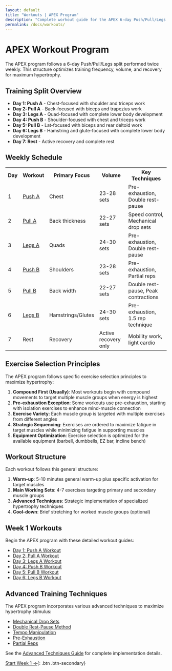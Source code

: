 ```yaml
---
layout: default
title: "Workouts | APEX Program"
description: "Complete workout guide for the APEX 6-day Push/Pull/Legs hypertrophy program"
permalink: /docs/workouts/
---
```


# APEX Workout Program

The APEX program follows a 6-day Push/Pull/Legs split performed twice weekly. This structure optimizes training frequency, volume, and recovery for maximum hypertrophy.

## Training Split Overview

- **Day 1: Push A** - Chest-focused with shoulder and triceps work
- **Day 2: Pull A** - Back-focused with biceps and trapezius work
- **Day 3: Legs A** - Quad-focused with complete lower body development
- **Day 4: Push B** - Shoulder-focused with chest and triceps work
- **Day 5: Pull B** - Lat-focused with biceps and rear deltoid work
- **Day 6: Legs B** - Hamstring and glute-focused with complete lower body development
- **Day 7: Rest** - Active recovery and complete rest

## Weekly Schedule

<table>
  <tr>
    <th>Day</th>
    <th>Workout</th>
    <th>Primary Focus</th>
    <th>Volume</th>
    <th>Key Techniques</th>
  </tr>
  <tr>
    <td>1</td>
    <td><a href="{{ site.baseurl }}/docs/workouts/week1/day1-push-a/">Push A</a></td>
    <td>Chest</td>
    <td>23-28 sets</td>
    <td>Pre-exhaustion, Double rest-pause</td>
  </tr>
  <tr>
    <td>2</td>
    <td><a href="{{ site.baseurl }}/docs/workouts/week1/day2-pull-a/">Pull A</a></td>
    <td>Back thickness</td>
    <td>22-27 sets</td>
    <td>Speed control, Mechanical drop sets</td>
  </tr>
  <tr>
    <td>3</td>
    <td><a href="{{ site.baseurl }}/docs/workouts/week1/day3-legs-a/">Legs A</a></td>
    <td>Quads</td>
    <td>24-30 sets</td>
    <td>Pre-exhaustion, Double rest-pause</td>
  </tr>
  <tr>
    <td>4</td>
    <td><a href="{{ site.baseurl }}/docs/workouts/week1/day4-push-b/">Push B</a></td>
    <td>Shoulders</td>
    <td>23-28 sets</td>
    <td>Pre-exhaustion, Partial reps</td>
  </tr>
  <tr>
    <td>5</td>
    <td><a href="{{ site.baseurl }}/docs/workouts/week1/day5-pull-b/">Pull B</a></td>
    <td>Back width</td>
    <td>22-27 sets</td>
    <td>Double rest-pause, Peak contractions</td>
  </tr>
  <tr>
    <td>6</td>
    <td><a href="{{ site.baseurl }}/docs/workouts/week1/day6-legs-b/">Legs B</a></td>
    <td>Hamstrings/Glutes</td>
    <td>24-30 sets</td>
    <td>Pre-exhaustion, 1.5 rep technique</td>
  </tr>
  <tr>
    <td>7</td>
    <td>Rest</td>
    <td>Recovery</td>
    <td>Active recovery only</td>
    <td>Mobility work, light cardio</td>
  </tr>
</table>

## Exercise Selection Principles

The APEX program follows specific exercise selection principles to maximize hypertrophy:

1. **Compound First (Usually)**: Most workouts begin with compound movements to target multiple muscle groups when energy is highest
2. **Pre-exhaustion Exception**: Some workouts use pre-exhaustion, starting with isolation exercises to enhance mind-muscle connection
3. **Exercise Variety**: Each muscle group is targeted with multiple exercises from different angles
4. **Strategic Sequencing**: Exercises are ordered to maximize fatigue in target muscles while minimizing fatigue in supporting muscles
5. **Equipment Optimization**: Exercise selection is optimized for the available equipment (barbell, dumbbells, EZ bar, incline bench)

## Workout Structure

Each workout follows this general structure:

1. **Warm-up**: 5-10 minutes general warm-up plus specific activation for target muscles
2. **Main Working Sets**: 4-7 exercises targeting primary and secondary muscle groups
3. **Advanced Techniques**: Strategic implementation of specialized hypertrophy techniques
4. **Cool-down**: Brief stretching for worked muscle groups (optional)

## Week 1 Workouts

Begin the APEX program with these detailed workout guides:

- [Day 1: Push A Workout](/apex/docs/workouts/week1/day1-push-a/)
- [Day 2: Pull A Workout](/apex/docs/workouts/week1/day2-pull-a/)
- [Day 3: Legs A Workout](/apex/docs/workouts/week1/day3-legs-a/)
- [Day 4: Push B Workout](/apex/docs/workouts/week1/day4-push-b/)
- [Day 5: Pull B Workout](/apex/docs/workouts/week1/day5-pull-b/)
- [Day 6: Legs B Workout](/apex/docs/workouts/week1/day6-legs-b/)

## Advanced Training Techniques

The APEX program incorporates various advanced techniques to maximize hypertrophy stimulus:

- [Mechanical Drop Sets](/apex/docs/techniques/mechanical-drop-sets/)
- [Double Rest-Pause Method](/apex/docs/techniques/rest-pause/)
- [Tempo Manipulation](/apex/docs/techniques/tempo-training/)
- [Pre-Exhaustion](/apex/docs/techniques/pre-exhaustion/)
- [Partial Reps](/apex/docs/techniques/partial-reps/)

See the [Advanced Techniques Guide](/apex/docs/techniques/) for complete implementation details.

[Start Week 1 →](/apex/docs/workouts/week1/day1-push-a/){: .btn .btn-secondary}